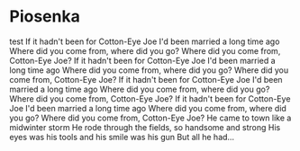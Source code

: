 # Piosenka
test
If it hadn't been for Cotton-Eye Joe
I'd been married a long time ago
Where did you come from, where did you go?
Where did you come from, Cotton-Eye Joe?
If it hadn't been for Cotton-Eye Joe
I'd been married a long time ago
Where did you come from, where did you go?
Where did you come from, Cotton-Eye Joe?
If it hadn't been for Cotton-Eye Joe
I'd been married a long time ago
Where did you come from, where did you go?
Where did you come from, Cotton-Eye Joe?
If it hadn't been for Cotton-Eye Joe
I'd been married a long time ago
Where did you come from, where did you go?
Where did you come from, Cotton-Eye Joe?
He came to town like a midwinter storm
He rode through the fields, so handsome and strong
His eyes was his tools and his smile was his gun
But all he had…
